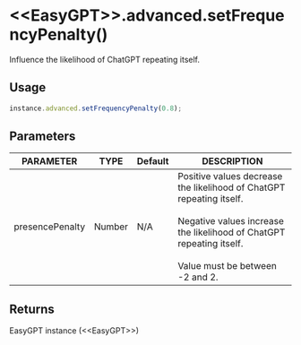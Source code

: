 # &lt;&lt;EasyGPT&gt;&gt;.advanced.setFrequencyPenalty()

Influence the likelihood of ChatGPT repeating itself.

## Usage

```js
instance.advanced.setFrequencyPenalty(0.8);
```

## Parameters

| PARAMETER | TYPE | Default | DESCRIPTION |
|-----------|------|---------|-------------|
|presencePenalty    |Number|N/A      |Positive values decrease the likelihood of ChatGPT repeating itself.<br/><br/> Negative values increase the likelihood of ChatGPT repeating itself.<br/><br/> Value must be between -2 and 2.|

## Returns
EasyGPT instance (&lt;&lt;EasyGPT&gt;&gt;)